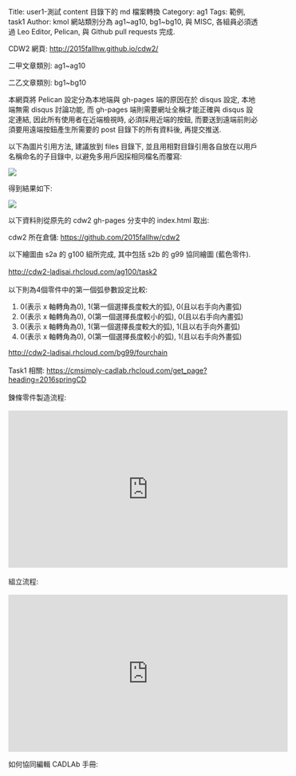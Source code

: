 Title: user1-測試 content 目錄下的 md 檔案轉換
Category: ag1
Tags: 範例, task1
Author: kmol
網站類別分為 ag1~ag10, bg1~bg10, 與 MISC, 各組員必須透過 Leo Editor, Pelican,  與 Github pull requests 完成.

<!-- PELICAN_END_SUMMARY -->

CDW2 網頁: <a href="http://2015fallhw.github.io/cdw2/">http://2015fallhw.github.io/cdw2/</a>

二甲文章類別: ag1~ag10

二乙文章類別: bg1~bg10

本網頁將 Pelican 設定分為本地端與 gh-pages 端的原因在於 disqus 設定, 本地端無需 disqus 討論功能, 而 gh-pages 端則需要網址全稱才能正確與 disqus 設定連結, 因此所有使用者在近端檢視時, 必須採用近端的按鈕, 而要送到遠端前則必須要用遠端按鈕產生所需要的 post 目錄下的所有資料後, 再提交推送.

以下為圖片引用方法, 建議放到 files 目錄下, 並且用相對目錄引用各自放在以用戶名稱命名的子目錄中, 以避免多用戶因採相同檔名而覆寫:

<pre class="brush: python;">
<img src="./../files/user1/github.png" />
</pre>

得到結果如下:

<img src="./../files/user1/github.png" />

以下資料則從原先的 cdw2 gh-pages 分支中的 index.html 取出:

cdw2 所在倉儲: <a href="https://github.com/2015fallhw/cdw2">https://github.com/2015fallhw/cdw2</a>

以下繪圖由 s2a 的 g100 組所完成, 其中包括 s2b 的 g99 協同繪圖 (藍色零件). <br /><br />
<a href="http://cdw2-ladisai.rhcloud.com/ag100/task2">http://cdw2-ladisai.rhcloud.com/ag100/task2</a>
<br /><br />
以下則為4個零件中的第一個弧參數設定比較:
<ol>
<li>0(表示 x 軸轉角為0), 1(第一個選擇長度較大的弧), 0(且以右手向內畫弧)</li>
<li>0(表示 x 軸轉角為0), 0(第一個選擇長度較小的弧), 0(且以右手向內畫弧)</li>
<li>0(表示 x 軸轉角為0), 1(第一個選擇長度較大的弧), 1(且以右手向外畫弧)</li>
<li>0(表示 x 軸轉角為0), 0(第一個選擇長度較小的弧), 1(且以右手向外畫弧)</li>
</ol>
<a href="http://cdw2-ladisai.rhcloud.com/bg99/fourchain">http://cdw2-ladisai.rhcloud.com/bg99/fourchain</a>
<br />
<br />
Task1 相關: <a href="https://cmsimply-cadlab.rhcloud.com/get_page?heading=2016springCD">https://cmsimply-cadlab.rhcloud.com/get_page?heading=2016springCD</a>
<br />
<br />
鍊條零件製造流程:
<br />
<br />
<iframe width="560" height="315" src="https://www.youtube.com/embed/h8j5-dC6_x8" frameborder="0" allowfullscreen></iframe>
<br />
<br />
組立流程:
<br />
<br />
<iframe width="560" height="315" src="https://www.youtube.com/embed/ZwTryvdmzD4" frameborder="0" allowfullscreen></iframe>

如何協同編輯 CADLAb 手冊:
